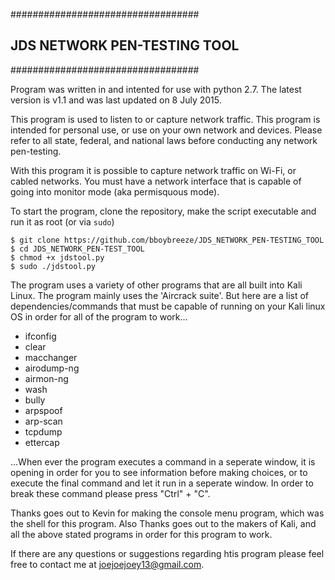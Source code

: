 ##################################
## JDS NETWORK PEN-TESTING TOOL ##
##################################

Program was written in and intented for use with python 2.7. The latest version is v1.1 and was last updated on 8 July 2015.

This program is used to listen to or capture network traffic. This program is intended for personal use, or use on your own network and devices. Please refer to all state, federal, and national laws before conducting any network pen-testing.

With this program it is possible to capture network traffic on Wi-Fi, or cabled networks. You must have a network interface that is capable of going into monitor mode (aka permisquous mode). 

To start the program, clone the repository, make the script executable and run it as root (or via `sudo`)

```
$ git clone https://github.com/bboybreeze/JDS_NETWORK_PEN-TESTING_TOOL
$ cd JDS_NETWORK_PEN-TEST_TOOL
$ chmod +x jdstool.py
$ sudo ./jdstool.py
```

The program uses a variety of other programs that are all built into Kali Linux. The program mainly uses the 'Aircrack suite'. But here are a list of dependencies/commands that must be capable of running on your Kali linux OS in order for all of the program to work...

 * ifconfig
 * clear
 * macchanger
 * airodump-ng
 * airmon-ng
 * wash
 * bully
 * arpspoof
 * arp-scan
 * tcpdump
 * ettercap

...When ever the program executes a command in a seperate window, it is opening in order for you to see information before making choices, or to execute the final command and let it run in a seperate window. In order to break these command please press "Ctrl" + "C". 

Thanks goes out to Kevin for making the console menu program, which was the shell for this program. Also Thanks goes out to the makers of Kali, and all the above stated programs in order for this program to work. 

If there are any questions or suggestions regarding htis program please feel free to contact me at joejoejoey13@gmail.com.
